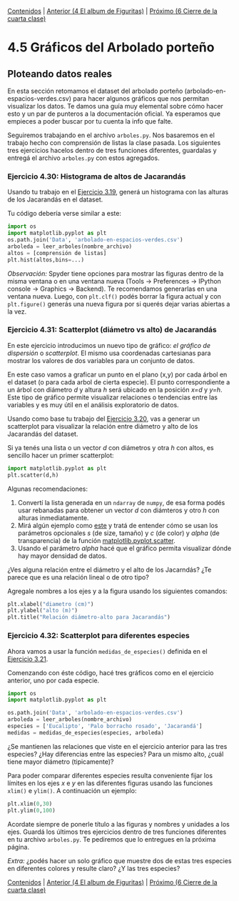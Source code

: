 [Contenidos](../Contenidos.md) \| [Anterior (4 El album de Figuritas)](04_Figuritas.md) \| [Próximo (6 Cierre de la cuarta clase)](08_Cierre.md)

# 4.5 Gráficos del Arbolado porteño

## Ploteando datos reales

En esta sección retomamos el dataset del arbolado porteño (arbolado-en-espacios-verdes.csv) para hacer algunos gráficos que nos permitan visualizar los datos. Te damos una guía muy elemental sobre cómo hacer esto y un par de punteros a la documentación oficial. Ya esperamos que empieces a poder buscar por tu cuenta la info que falte.

Seguiremos trabajando en el archivo `arboles.py`. Nos basaremos en el trabajo hecho con comprensión de listas la clase pasada. Los siguientes tres ejercicios hacelos dentro de tres funciones diferentes, guardalas y entregá el archivo `arboles.py` con estos agregados.

### Ejercicio 4.30: Histograma de altos de Jacarandás
Usando tu trabajo en el [Ejercicio 3.19](../03_Listas_y_Listas/06_Arboles2_LC.md#ejercicio-319-lista-de-altos-de-jacarandá), generá un histograma con las alturas de los Jacarandás en el dataset.

Tu código debería verse similar a este:

```python
import os
import matplotlib.pyplot as plt
os.path.join('Data', 'arbolado-en-espacios-verdes.csv')
arboleda = leer_arboles(nombre_archivo)
altos = [comprensión de listas]
plt.hist(altos,bins=...)
```

_Observación:_ Spyder tiene opciones para mostrar las figuras dentro de la misma ventana o en una ventana nueva (Tools -> Preferences -> IPython console -> Graphics -> Backend). Te recomendamos generarlas en una ventana nueva. Luego, con `plt.clf()` podés borrar la figura actual y con `plt.figure()` generás una nueva figura por si querés dejar varias abiertas a la vez.

### Ejercicio 4.31: Scatterplot (diámetro vs alto) de Jacarandás
En este ejercicio introducimos un nuevo tipo de gráfico: _el gráfico de dispersión_  o _scatterplot_. El mismo usa coordenadas cartesianas para mostrar los valores de dos variables para un conjunto de datos. 

En este caso vamos a graficar un punto en el plano (x,y) por cada árbol en el dataset (o para cada arbol de cierta especie). El punto correspondiente a un árbol con diámetro *d* y altura *h* será ubicado en la posición *x=d* y *y=h*. Este tipo de gráfico permite visualizar relaciones o tendencias entre las variables y es muy útil en el análisis exploratorio de datos.

Usando como base tu trabajo del [Ejercicio 3.20](../03_Listas_y_Listas/06_Arboles2_LC.md#ejercicio-320-lista-de-altos-y-diámetros-de-jacarandá), vas a generar un scatterplot para visualizar la relación entre diámetro y alto de los Jacarandás del dataset.

Si ya tenés una lista o un vector *d* con diámetros y otra *h* con altos, es sencillo hacer un primer scatterplot:

```python
import matplotlib.pyplot as plt
plt.scatter(d,h)
```

Algunas recomendaciones:
1. Convertí la lista generada en un `ndarray` de `numpy`, de esa forma podés usar rebanadas para obtener un vector *d* con diámteros y otro *h* con alturas inmediatamente.
2. Mirá algún ejemplo como [este](https://matplotlib.org/3.3.1/gallery/shapes_and_collections/scatter.html#sphx-glr-gallery-shapes-and-collections-scatter-py) y tratá de entender cómo se usan los parámetros opcionales *s* (de size, tamaño) y *c* (de color) y *alpha* (de transparencia) de la función [matplotlib.pyplot.scatter](https://matplotlib.org/3.3.1/api/_as_gen/matplotlib.pyplot.scatter.html#matplotlib.pyplot.scatter). 
3. Usando el parámetro *alpha* hacé que el gráfico permita visualizar dónde hay mayor densidad de datos.

¿Ves alguna relación entre el diámetro y el alto de los Jacarndás? ¿Te parece que es una relación lineal o de otro tipo?

Agregale nombres a los ejes y a la figura usando los siguientes comandos:
```python
plt.xlabel("diametro (cm)")
plt.ylabel("alto (m)")
plt.title("Relación diámetro-alto para Jacarandás")
```

### Ejercicio 4.32: Scatterplot para diferentes especies
Ahora vamos a usar la función `medidas_de_especies()` definida en el [Ejercicio 3.21](../03_Listas_y_Listas/06_Arboles2_LC.md#ejercicio-321-diccionario-con-medidas).

Comenzando con éste código, hacé tres gráficos como en el ejercicio anterior, uno por cada especie.

```python
import os
import matplotlib.pyplot as plt

os.path.join('Data', 'arbolado-en-espacios-verdes.csv')
arboleda = leer_arboles(nombre_archivo)
especies = ['Eucalipto', 'Palo borracho rosado', 'Jacarandá']
medidas = medidas_de_especies(especies, arboleda)
```

¿Se mantienen las relaciones que viste en el ejercicio anterior para las tres especies? ¿Hay diferencias entre las especies? Para un mismo alto, ¿cuál tiene mayor diámetro (tipicamente)?

Para poder comparar diferentes especies resulta conveniente fijar los límites en los ejes *x* e *y* en las diferentes figuras usando las funciones `xlim()` e  `ylim()`. A continuación un ejemplo:
```python
plt.xlim(0,30) 
plt.ylim(0,100) 
```

Acordate siempre de ponerle título a las figuras y nombres y unidades a los ejes. Guardá los últimos tres ejercicios dentro de tres funciones diferentes en tu archivo `arboles.py`. Te pediremos que lo entregues en la próxima página.

_Extra:_ ¿podés hacer un solo gráfico que muestre dos de estas tres especies en diferentes colores y resulte claro? ¿Y las tres especies?

[Contenidos](../Contenidos.md) \| [Anterior (4 El album de Figuritas)](04_Figuritas.md) \| [Próximo (6 Cierre de la cuarta clase)](08_Cierre.md)

